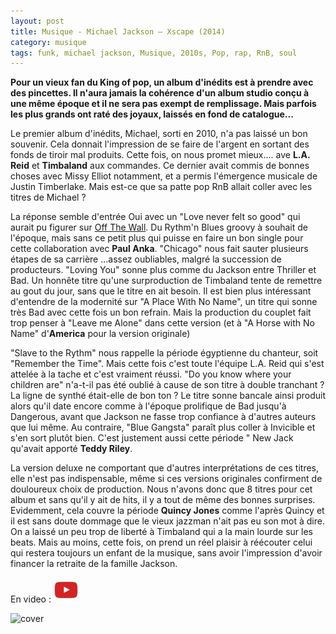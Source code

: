 ```yaml
---
layout: post
title: Musique - Michael Jackson – Xscape (2014)
category: musique
tags: funk, michael jackson, Musique, 2010s, Pop, rap, RnB, soul
---
```

**Pour un vieux fan du King of pop, un album d'inédits est à prendre avec des pincettes. Il n'aura jamais la cohérence d'un album studio conçu à une même époque et il ne sera pas exempt de remplissage. Mais parfois les plus grands ont raté des joyaux, laissés en fond de catalogue...**

Le premier album d'inédits, Michael, sorti en 2010, n'a pas laissé un bon souvenir. Cela donnait l'impression de se faire de l'argent en sortant des fonds de tiroir mal produits. Cette fois, on nous promet mieux.... ave **L.A. Reid** et **Timbaland** aux commandes. Ce dernier avait commis de bonnes choses avec Missy Elliot notamment, et a permis l'émergence musicale de Justin Timberlake. Mais est-ce que sa patte pop RnB allait coller avec les titres de Michael ?

La réponse semble d'entrée Oui avec un "Love never felt so good" qui aurait pu figurer sur [Off The Wall](https://www.cheziceman.fr/2009/michaeljackson-offthewall/). Du Rythm'n Blues groovy à souhait de l'époque, mais sans ce petit plus qui puisse en faire un bon single pour cette collaboration avec **Paul Anka**. "Chicago" nous fait sauter plusieurs étapes de sa carrière ...assez oubliables, malgré la succession de producteurs. "Loving You" sonne plus comme du Jackson entre Thriller et Bad. Un honnête titre qu'une surproduction de Timbaland tente de remettre au gout du jour, sans que le titre en ait besoin. Il est bien plus intéressant d'entendre de la modernité sur "A Place With No Name", un titre qui sonne très Bad avec cette fois un bon refrain. Mais la production du couplet fait trop penser à "Leave me Alone" dans cette version (et à "A Horse with No Name" d'**America** pour la version originale)

"Slave to the Rythm" nous rappelle la période égyptienne du chanteur, soit "Remember the Time". Mais cette fois c'est toute l'équipe L.A. Reid qui s'est attelée à la tache et c'est vraiment réussi. "Do you know where your children are" n'a-t-il pas été oublié à cause de son titre à double tranchant ? La ligne de synthé était-elle de bon ton ? Le titre sonne bancale ainsi produit alors qu'il date encore comme à l'époque prolifique de Bad jusqu'à Dangerous, avant que Jackson ne fasse trop confiance à d'autres auteurs que lui même. Au contraire, "Blue Gangsta" paraît plus coller à Invicible et s'en sort plutôt bien. C'est justement aussi cette période " New Jack qu'avait apporté **Teddy Riley**.

La version deluxe ne comportant que d'autres interprétations de ces titres, elle n'est pas indispensable, même si ces versions originales confirment de douloureux choix de production. Nous n'avons donc que 8 titres pour cet album et sans qu'il y ait de hits, il y a tout de même des bonnes surprises. Evidemment, cela couvre la période **Quincy Jones** comme l'après Quincy et il est sans doute dommage que le vieux jazzman n'ait pas eu son mot à dire. On a laissé un peu trop de liberté à Timbaland qui a la main lourde sur les beats. Mais au moins, cette fois, on prend un réel plaisir à réécouter celui qui restera toujours un enfant de la musique, sans avoir l'impression d'avoir financer la retraite de la famille Jackson.

En video : [![video](/images/youtube.png)](http://www.youtube.com/watch?v=0wnuTGGuAVs)

![cover](https://filedn.eu/llqi9IBxlYouGRXYG2xlROb/img/2014/michaeljacksonxscape.jpg)
